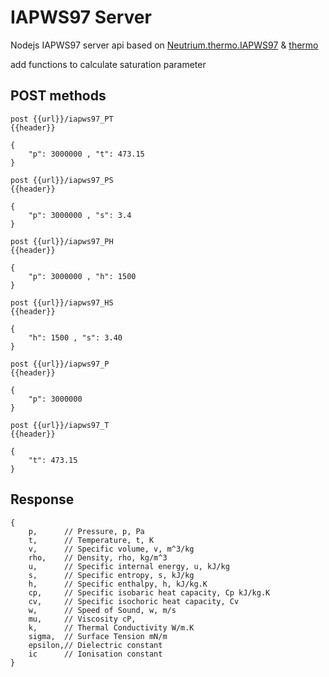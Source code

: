 # IAPWS97 Server

Nodejs IAPWS97 server api based on 
[Neutrium.thermo.IAPWS97](https://github.com/neutrium/thermo.eos.iapws97) &
[thermo](https://github.com/dsantonio/thermo)

add functions to calculate saturation parameter

## POST methods
	post {{url}}/iapws97_PT
	{{header}} 

	{
		"p": 3000000 , "t": 473.15
	} 

	post {{url}}/iapws97_PS
	{{header}} 

	{
		"p": 3000000 , "s": 3.4
	} 

	post {{url}}/iapws97_PH
	{{header}} 

	{
		"p": 3000000 , "h": 1500
	} 

	post {{url}}/iapws97_HS
	{{header}} 

	{
		"h": 1500 , "s": 3.40
	} 

	post {{url}}/iapws97_P
	{{header}} 

	{
		"p": 3000000
	} 

	post {{url}}/iapws97_T
	{{header}} 

	{
		"t": 473.15
	} 



## Response

	{
		p, 		// Pressure, p, Pa
		t, 		// Temperature, t, K
		v, 		// Specific volume, v, m^3/kg
		rho,	// Density, rho, kg/m^3
		u,		// Specific internal energy, u, kJ/kg
		s,		// Specific entropy, s, kJ/kg
		h, 		// Specific enthalpy, h, kJ/kg.K
		cp,		// Specific isobaric heat capacity, Cp kJ/kg.K
		cv,		// Specific isochoric heat capacity, Cv
		w,		// Speed of Sound, w, m/s
		mu,		// Viscosity cP,
		k,		// Thermal Conductivity W/m.K
		sigma,	// Surface Tension mN/m
		epsilon,// Dielectric constant
		ic		// Ionisation constant
	}
